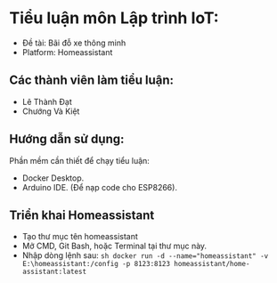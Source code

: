 # Tiểu luận môn Lập trình IoT: 
- Đề tài: Bãi đỗ xe thông minh
- Platform: Homeassistant
## Các thành viên làm tiểu luận:
- Lê Thành Đạt
- Chướng Và Kiệt
## Hướng dẫn sử dụng:
Phần mềm cần thiết để chạy tiểu luận:
- Docker Desktop.
- Arduino IDE. (Để nạp code cho ESP8266).
## Triển khai Homeassistant
- Tạo thư mục tên homeassistant
- Mở CMD, Git Bash, hoặc Terminal tại thư mục này.
- Nhập dòng lệnh sau: 
```sh docker run -d --name="homeassistant" -v E:\homeassistant:/config -p 8123:8123 homeassistant/home-assistant:latest```
